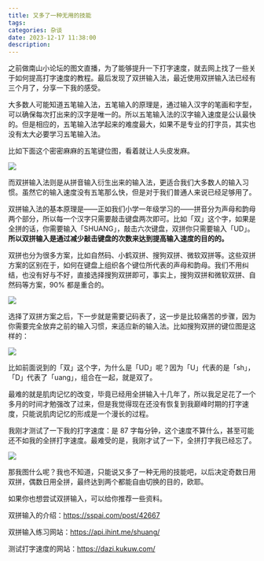 ```yaml
---
title: 又多了一种无用的技能
tags: 
categories: 杂谈
date: 2023-12-17 11:38:00
description:
---
```


之前做南山小论坛的图文直播，为了能够提升一下打字速度，就去网上找了一些关于如何提高打字速度的教程。最后发现了双拼输入法，最近使用双拼输入法已经有三个月了，分享一下我的感受。

大多数人可能知道五笔输入法，五笔输入的原理是，通过输入汉字的笔画和字型，可以确保每次打出来的汉字是唯一的。所以五笔输入法的汉字输入速度是公认最快的。但是相应的，五笔输入法学起来的难度最大，如果不是专业的打字员，其实也没有太大必要学习五笔输入法。

比如下面这个密密麻麻的五笔键位图，看着就让人头皮发麻。

![](https://s3plus.meituan.net/v1/mss_f32142e8d47149129e9550e929704625/yzz-test-image/07c29aec1d84482f8dc3866ec7706f92)

而双拼输入法则是从拼音输入衍生出来的输入法，更适合我们大多数人的输入习惯。虽然它的输入速度没有五笔那么快，但是对于我们普通人来说已经足够用了。

双拼输入法的基本原理是——正如我们小学一年级学习的——拼音分为声母和韵母两个部分，所以每一个汉字只需要敲击键盘两次即可。比如「双」这个字，如果是全拼的话，你需要输入「SHUANG」，敲击六次键盘，双拼你只需要输入「UD」。**所以双拼输入是通过减少敲击键盘的次数来达到提高输入速度的目的的。**

双拼也分为很多方案，比如自然码、小鹤双拼、搜狗双拼、微软双拼等。这些双拼方案的区别在于，如何在键盘上组织各个键位所代表的声母和韵母。我们不用纠结，也没有好与不好，直接选择搜狗双拼即可，事实上，搜狗双拼和微软双拼、自然码等方案，90% 都是重合的。

![](https://s3plus.meituan.net/v1/mss_f32142e8d47149129e9550e929704625/yzz-test-image/5bc29794610d46028964b7b8cd2fe36f)

选择了双拼方案之后，下一步就是需要记码表了，这一步是比较痛苦的步骤，因为你需要完全放弃之前的输入习惯，来适应新的输入法。比如搜狗双拼的键位图是这样的：

![](https://s3plus.meituan.net/v1/mss_f32142e8d47149129e9550e929704625/yzz-test-image/0ae8a7377d38461ea5dd8da19a4f3a3b)

比如前面说到的「双」这个字，为什么是「UD」呢？因为「U」代表的是「sh」，「D」代表了「uang」，组合在一起，就是双了。

最难的就是肌肉记忆的改变，毕竟已经用全拼输入十几年了，所以我足足花了一个多月的时间才勉强改了过来，但是我觉得现在还没有恢复到我巅峰时期的打字速度，只能说肌肉记忆的形成是一个漫长的过程。

我刚才测试了一下我的打字速度：是 87 字每分钟，这个速度不算什么，甚至可能还不如我的全拼打字速度。最难受的是，我刚才试了一下，全拼打字我已经忘了。

![](https://s3plus.meituan.net/v1/mss_f32142e8d47149129e9550e929704625/yzz-test-image/f14f8b56f61f43a7a94817bbed9b8b97)

那我图什么呢？我也不知道，只能说又多了一种无用的技能吧，以后决定奇数日用双拼，偶数日用全拼，最终达到两个都能自由切换的目的，欧耶。

如果你也想尝试双拼输入，可以给你推荐一些资料。

双拼输入的介绍：https://sspai.com/post/42667

双拼输入练习网站：https://api.ihint.me/shuang/

测试打字速度的网站：https://dazi.kukuw.com/
